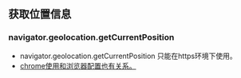 ## 获取位置信息
### navigator.geolocation.getCurrentPosition
- navigator.geolocation.getCurrentPosition 只能在https环境下使用。
- [chrome使用和浏览器配置也有关系。](https://blog.csdn.net/sinat_39030079/article/details/144381035)